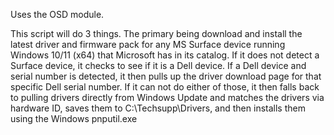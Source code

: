 Uses the OSD module.

This script will do 3 things. The primary being download and install the latest driver and firmware pack for any MS Surface device running Windows 10/11 (x64) that Microsoft has in its catalog.
If it does not detect a Surface device, it checks to see if it is a Dell device. If a Dell device and serial number is detected, it then pulls up the driver download page for that specific Dell serial number.
If it can not do either of those, it then falls back to pulling drivers directly from Windows Update and matches the drivers via hardware ID, saves them to C:\Techsupp\Drivers, and then installs them using the Windows pnputil.exe
